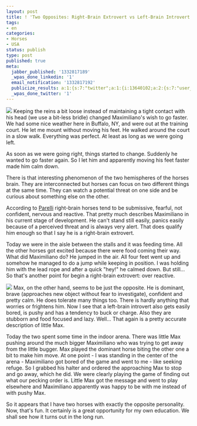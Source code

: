 ```yaml
---
layout: post
title: ! 'Two Opposites: Right-Brain Extrovert vs Left-Brain Introvert'
tags:
- en
categories:
- Horses
- USA
status: publish
type: post
published: true
meta:
  jabber_published: '1332817189'
  _wpas_done_linkedin: '1'
  email_notification: '1332817192'
  publicize_results: a:1:{s:7:"twitter";a:1:{i:13640102;a:2:{s:7:"user_id";s:10:"snscaimito";s:7:"post_id";s:18:"184474792311799808";}}}
  _wpas_done_twitter: '1'
---
```

<img src="http://stephanschwab.files.wordpress.com/2012/03/maximiliano.jpg" class="align-left"> Keeping the reins a bit loose instead of maintaining a tight contact with his head (we use a bit-less bridle) changed Maximiliano's wish to go faster. We had some nice weather here in Buffalo, NY, and were out at the training court. He let me mount without moving his feet. He walked around the court in a slow walk. Everything was perfect. At least as long as we were going left.

As soon as we were going right, things started to change. Suddenly he wanted to go faster again. So I let him and apparently moving his feet faster made him calm down.

There is that interesting phenomenon of the two hemispheres of the horses brain. They are interconnected but horses can focus on two different things at the same time. They can watch a potential threat on one side and be curious about something else on the other.

According to <a href="http://www.parellinaturalhorsetraining.com/horsenality-horses/">Parelli</a> right-brain horses tend to be submissive, fearful, not confident, nervous and reactive. That pretty much describes Maximiliano in his current stage of development. He can't stand still easily, panics easily because of a perceived threat and is always very alert. That does qualify him enough so that I say he is a right-brain extrovert.

Today we were in the aisle between the stalls and it was feeding time. All the other horses got excited because there were food coming their way. What did Maximiliano do? He jumped in the air. All four feet went up and somehow he managed to do a jump while keeping in position. I was holding him with the lead rope and after a quick "hey!" he calmed down. But still… So that's another point for begin a right-brain extrovert: over reactive.

<img src="http://stephanschwab.files.wordpress.com/2012/03/max.jpg" class="align-right"> Max, on the other hand, seems to be just the opposite. He is dominant, brave (approaches new object without fear to investigate), confident and pretty calm. He does tolerate many things too. There is hardly anything that worries or frightens him. Now I see that a left-brain introvert also gets easily bored, is pushy and has a tendency to buck or charge. Also they are stubborn and food focused and lazy. Well… That again is a pretty accurate description of little Max.

Today the two spent some time in the indoor arena. There was little Max pushing around the much bigger Maximiliano who was trying to get away from the little bugger. Max played the dominant horse biting the other one a bit to make him move. At one point - I was standing in the center of the arena - Maximiliano got bored of the game and went to me - like seeking refuge. So I grabbed his halter and ordered the approaching Max to stop and go away, which he did. We were clearly playing the game of finding out what our pecking order is. Little Max got the message and went to play elsewhere and Maximiliano apparently was happy to be with me instead of with pushy Max.

So it appears that I have two horses with exactly the opposite personality. Now, that's fun. It certainly is a great opportunity for my own education. We shall see how it turns out in the long run.
<br />
